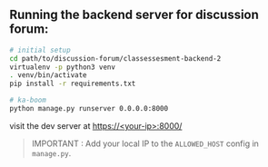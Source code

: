 ## Running the backend server for discussion forum:

```bash
# initial setup
cd path/to/discussion-forum/classessesment-backend-2 
virtualenv -p python3 venv 
. venv/bin/activate
pip install -r requirements.txt

# ka-boom
python manage.py runserver 0.0.0.0:8000
```
visit the dev server at [https://\<your-ip\>:8000/]() 

> IMPORTANT : Add your local IP to the `ALLOWED_HOST` config in `manage.py`.
